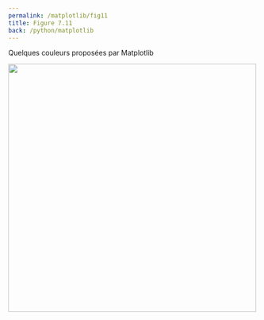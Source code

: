 ```yaml
---
permalink: /matplotlib/fig11
title: Figure 7.11
back: /python/matplotlib
---
```


Quelques couleurs proposées par Matplotlib

<img src="/python/_static/matplotlib/fig11.png" width="500px"/>

<script src="https://emgithub.com/embed.js?target=https%3A%2F%2Fgithub.com%2Fxoolive%2Fpython%2Fblob%2Fmaster%2F02-ecosysteme%2F07-matplotlib%2Ffig11.py&style=github-gist&showLineNumbers=on"></script>
